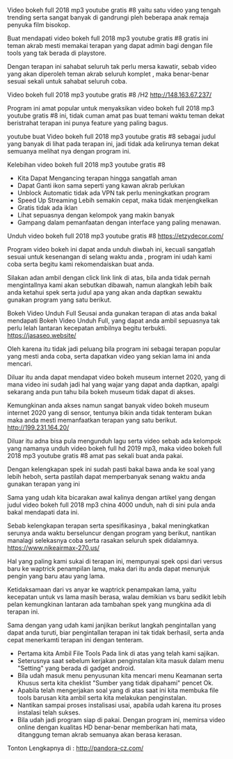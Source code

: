 Video bokeh full 2018 mp3 youtube gratis #8 yaitu satu video yang tengah trending serta sangat banyak di gandrungi pleh beberapa anak remaja penyuka film bisokop.

Buat mendapati video bokeh full 2018 mp3 youtube gratis #8 gratis ini teman akrab mesti memakai terapan yang dapat admin bagi dengan file tools yang tak berada di playstore.

Dengan terapan ini sahabat seluruh tak perlu mersa kawatir, sebab video yang akan diperoleh teman akrab seluruh komplet , maka benar-benar sesuai sekali untuk sahabat seluruh coba.

Video bokeh full 2018 mp3 youtube gratis #8 /H2 http://148.163.67.237/

Program ini amat popular untuk menyaksikan video bokeh full 2018 mp3 youtube gratis #8 ini, tidak cuman amat pas buat temani waktu teman dekat beristrahat terapan ini punya feature yang paling bagus.

youtube buat Video bokeh full 2018 mp3 youtube gratis #8 sebagai judul yang banyak di lihat pada terapan ini, jadi tidak ada kelirunya teman dekat semuanya melihat nya dengan program ini.

Kelebihan video bokeh full 2018 mp3 youtube gratis #8 

- Kita Dapat Mengancing terapan hingga sangatlah aman
- Dapat Ganti ikon sama seperti yang kawan akrab perlukan
- Unblock Automatic tidak ada VPN tak perlu meningkatkan program
- Speed Up Streaming Lebih semakin cepat, maka tidak menjengkelkan
- Gratis tidak ada iklan
- Lihat sepuasnya dengan kelompok yang makin banyak
- Gampang dalam pemanfaatan dengan interface yang paling menawan.

Unduh video bokeh full 2018 mp3 youtube gratis #8 https://etzydecor.com/

Program video bokeh ini dapat anda unduh diwbah ini, kecuali sangatlah sesuai untuk kesenangan di selang waktu anda , program ini udah kami coba serta begitu kami rekomendaiskan buat anda.

Silakan adan ambil dengan click link link di atas, bila anda tidak pernah mengintallnya kami akan sebutkan dibawah, namun alangkah lebih baik anda ketahui spek serta judul apa yang akan anda daptkan sewaktu gunakan program yang satu berikut.

Bokeh Video Unduh Full Seusai anda gunakan terapan di atas anda bakal mendapati Bokeh Video Unduh Full, yang dapat anda ambil sepuasnya tak perlu lelah lantaran kecepatan ambilnya begitu terbukti. https://jasaseo.website/

Oleh karena itu tidak jadi peluang bila program ini sebagai terapan popular yang mesti anda coba, serta dapatkan video yang sekian lama ini anda mencari.

Diluar itu anda dapat mendapat video bokeh museum internet 2020, yang di mana video ini sudah jadi hal yang wajar yang dapat anda daptkan, apalgi sekarang anda pun tahu bila bokeh museum tidak dapat di akses.

Kemungkinan anda akses namun sangat banyak video bokeh museum internet 2020 yang di sensor, tentunya bikin anda tidak tenteram bukan maka anda mesti memanfaatkan terapan yang satu berikut. http://199.231.164.20/

Diluar itu adna bisa pula mengunduh lagu serta video sebab ada kelompok yang namanya unduh video bokeh full hd 2019 mp3, maka video bokeh full 2018 mp3 youtube gratis #8 amat pas sekali buat anda pakai.

Dengan kelengkapan spek ini sudah pasti bakal bawa anda ke soal yang lebih heboh, serta pastilah dapat memperbanyak senang waktu anda gunakan terapan yang ini

Sama yang udah kita bicarakan awal kalinya dengan artikel yang dengan judul video bokeh full 2018 mp3 china 4000 unduh, nah di sini pula anda bakal mendapati data ini.

Sebab kelengkapan terapan serta spesifikasinya , bakal meningkatkan serunya anda waktu berseluncur dengan program yang berikut, nantikan manalagi selekasnya coba serta rasakan seluruh spek didalamnya.  https://www.nikeairmax-270.us/

Hal yang paling kami sukai di terapan ini, mempunyai spek opsi dari versus baru ke waptrick penampilan lama, maka dari itu anda dapat menunjuk pengin yang baru atau yang lama.

Ketidaksamaan dari vs anyar ke waptrick penampakan lama, yaitu kecepatan untuk vs lama masih berasa, walau demikian vs baru sedikit lebih pelan kemungkinan lantaran ada tambahan spek yang mungkina ada di terapan ini.

Sama dengan yang udah kami janjikan berikut langkah pengintallan yang dapat anda turuti, biar pengintallan terapan ini tak tidak berhasil, serta anda cepat menerkamti terapan ini dengan tenteram.

- Pertama kita Ambil File Tools Pada link di atas yang telah kami sajikan.
- Seterusnya saat sebelum kerjakan penginstalan kita masuk dalam menu "Setting" yang berada di gadget android.
- Bila udah masuk menu penyusunan kita mencari menu Keamanan serta Khusus serta kita cheklist "Sumber yang tidak dipahami" pencet Ok.
- Apabila telah mengerjakan soal yang di atas saat ini kita membuka file tools barusan kita ambil serta kita melakukan penginstalan.
- Nantikan sampai proses instalisasi usai, apabila udah karena itu proses instalasi telah sukses.
- Bila udah jadi program siap di pakai.
Dengan program ini, memirsa video online dengan kualitas HD benar-benar memberikan hati mata, ditanggung teman akrab semuanya akan berasa kerasan.

Tonton Lengkapnya di : http://pandora-cz.com/
